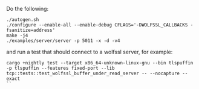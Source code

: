 Do the following:
```
./autogen.sh
./configure --enable-all --enable-debug CFLAGS='-DWOLFSSL_CALLBACKS -fsanitize=address'
make -j4
./examples/server/server -p 5011 -x -d -v4
```
and run a test that should connect to a wolfssl server, for example:
```
cargo +nightly test --target x86_64-unknown-linux-gnu --bin tlspuffin -p tlspuffin --features fixed-port --lib tcp::tests::test_wolfssl_buffer_under_read_server -- --nocapture --exact
``